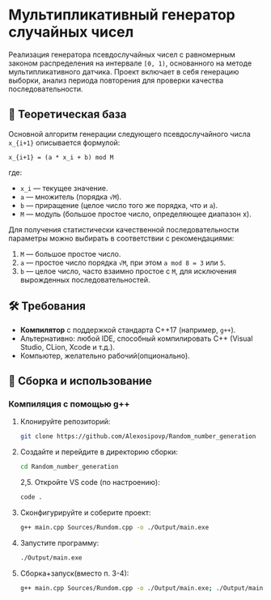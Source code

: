 # Мультипликативный генератор случайных чисел

Реализация генератора псевдослучайных чисел с равномерным законом распределения на интервале `[0, 1)`, основанного на методе мультипликативного датчика. Проект включает в себя генерацию выборки, анализ периода повторения для проверки качества последовательности.

## 🧮 Теоретическая база

Основной алгоритм генерации следующего псевдослучайного числа `x_{i+1}` описывается формулой:

`x_{i+1} = (a * x_i + b) mod M`

где:
*   `x_i` — текущее значение.
*   `a` — множитель (порядка `√M`).
*   `b` — приращение (целое число того же порядка, что и `a`).
*   `M` — модуль (большое простое число, определяющее диапазон x).

Для получения статистически качественной последовательности параметры можно выбирать в соответствии с рекомендациями:
1.  `M` — большое простое число.
2.  `a` — простое число порядка `√M`, при этом `a mod 8 = 3` или `5`.
3.  `b` — целое число, часто взаимно простое с `M`, для исключения вырожденных последовательностей.

## 🛠 Требования

*   **Компилятор** с поддержкой стандарта C++17 (например, `g++`).
*   Альтернативно: любой IDE, способный компилировать C++ (Visual Studio, CLion, Xcode и т.д.).
*   Компьютер, желательно рабочий(опционально).

## 🚀 Сборка и использование

### Компиляция с помощью g++

1.  Клонируйте репозиторий:
    ```bash
    git clone https://github.com/Alexosipovp/Random_number_generation
    ```

2.  Создайте и перейдите в директорию сборки:
    ```bash
    cd Random_number_generation
    ```

    2,5.  Откройте VS code (по настроению):
    ```bash
    code .
    ```

3.  Сконфигурируйте и соберите проект:
    ```bash
    g++ main.cpp Sources/Rundom.cpp -o ./Output/main.exe
    ```

4.  Запустите программу:
    ```bash
    ./Output/main.exe
    ```

5. Сборка+запуск(вместо п. 3-4):
    ```bash
    g++ main.cpp Sources/Rundom.cpp -o ./Output/main.exe; ./Output/main.exe
    ```